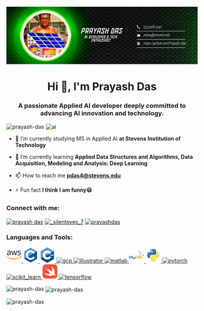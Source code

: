 ![logo](https://github.com/Prayash-Das/Prayash-Das/blob/main/Banner.png)
<h1 align="center">Hi 👋, I'm Prayash Das</h1>
<h3 align="center">A passionate Applied AI developer deeply committed to advancing AI innovation and technology.</h3>

<img align="right" alt="ai" width="400" src="https://miro.medium.com/v2/resize:fit:1400/1*wJt3v7Gs46uticTUj4y9zg.gif">

<p align="left"> <img src="https://komarev.com/ghpvc/?username=prayash-das&label=Profile%20views&color=0e75b6&style=flat" alt="prayash-das" /> </p>

- 🔭 I’m currently studying MS in Applied AI **at Stevens Institution of Technology**

- 🌱 I’m currently learning **Applied Data Structures and Algorithms, Data Acquisition, Modeling and Analysis: Deep Learning**

- 📫 How to reach me **pdas4@stevens.edu**

- ⚡ Fun fact **I think I am funny😃**

<h3 align="left">Connect with me:</h3>
<p align="left">
<a href="https://linkedin.com/in/prayashdas/" target="blank"><img align="center" src="https://raw.githubusercontent.com/rahuldkjain/github-profile-readme-generator/master/src/images/icons/Social/linked-in-alt.svg" alt="prayash das" height="30" width="40" /></a>
<a href="https://instagram.com/_silenteyes_7/" target="blank"><img align="center" src="https://raw.githubusercontent.com/rahuldkjain/github-profile-readme-generator/master/src/images/icons/Social/instagram.svg" alt="_silenteyes_7" height="30" width="40" /></a>
<a href="https://www.hackerrank.com/prayashdas/" target="blank"><img align="center" src="https://raw.githubusercontent.com/rahuldkjain/github-profile-readme-generator/master/src/images/icons/Social/hackerrank.svg" alt="prayashdas" height="30" width="40" /></a>
</p>

<h3 align="left">Languages and Tools:</h3>
<p align="left"> <a href="https://aws.amazon.com" target="_blank" rel="noreferrer"> <img src="https://raw.githubusercontent.com/devicons/devicon/master/icons/amazonwebservices/amazonwebservices-original-wordmark.svg" alt="aws" width="40" height="40"/> </a> <a href="https://www.cprogramming.com/" target="_blank" rel="noreferrer"> <img src="https://raw.githubusercontent.com/devicons/devicon/master/icons/c/c-original.svg" alt="c" width="40" height="40"/> </a> <a href="https://www.w3schools.com/cpp/" target="_blank" rel="noreferrer"> <img src="https://raw.githubusercontent.com/devicons/devicon/master/icons/cplusplus/cplusplus-original.svg" alt="cplusplus" width="40" height="40"/> </a> <a href="https://cloud.google.com" target="_blank" rel="noreferrer"> <img src="https://www.vectorlogo.zone/logos/google_cloud/google_cloud-icon.svg" alt="gcp" width="40" height="40"/> </a> <a href="https://www.adobe.com/in/products/illustrator.html" target="_blank" rel="noreferrer"> <img src="https://www.vectorlogo.zone/logos/adobe_illustrator/adobe_illustrator-icon.svg" alt="illustrator" width="40" height="40"/> </a> <a href="https://www.mathworks.com/" target="_blank" rel="noreferrer"> <img src="https://upload.wikimedia.org/wikipedia/commons/2/21/Matlab_Logo.png" alt="matlab" width="40" height="40"/> </a> <a href="https://www.mysql.com/" target="_blank" rel="noreferrer"> <img src="https://raw.githubusercontent.com/devicons/devicon/master/icons/mysql/mysql-original-wordmark.svg" alt="mysql" width="40" height="40"/> </a> <a href="https://www.python.org" target="_blank" rel="noreferrer"> <img src="https://raw.githubusercontent.com/devicons/devicon/master/icons/python/python-original.svg" alt="python" width="40" height="40"/> </a> <a href="https://pytorch.org/" target="_blank" rel="noreferrer"> <img src="https://www.vectorlogo.zone/logos/pytorch/pytorch-icon.svg" alt="pytorch" width="40" height="40"/> </a> <a href="https://scikit-learn.org/" target="_blank" rel="noreferrer"> <img src="https://upload.wikimedia.org/wikipedia/commons/0/05/Scikit_learn_logo_small.svg" alt="scikit_learn" width="40" height="40"/> </a> <a href="https://developer.apple.com/swift/" target="_blank" rel="noreferrer"> <img src="https://raw.githubusercontent.com/devicons/devicon/master/icons/swift/swift-original.svg" alt="swift" width="40" height="40"/> </a> <a href="https://www.tensorflow.org" target="_blank" rel="noreferrer"> <img src="https://www.vectorlogo.zone/logos/tensorflow/tensorflow-icon.svg" alt="tensorflow" width="40" height="40"/> </a> </p>

<p><img align="left" src="https://github-readme-stats.vercel.app/api/top-langs?username=prayash-das&show_icons=true&locale=en&layout=compact" alt="prayash-das" /></p>

<p>&nbsp;<img align="center" src="https://github-readme-stats.vercel.app/api?username=prayash-das&show_icons=true&locale=en" alt="prayash-das" /></p>

<p><img align="center" src="https://github-readme-streak-stats.herokuapp.com/?user=prayash-das&" alt="prayash-das" /></p>
